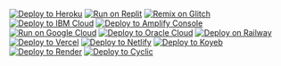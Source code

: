 [![Deploy to Heroku](https://binbashbanana.github.io/deploy-buttons/buttons/remade/heroku.svg)](https://heroku.com/deploy/?template=https://github.com/ClarrieO5/Proxathon2024)
[![Run on Replit](https://binbashbanana.github.io/deploy-buttons/buttons/remade/replit.svg)](https://replit.com/github/ClarrieO5/Proxathon2024)
[![Remix on Glitch](https://binbashbanana.github.io/deploy-buttons/buttons/remade/glitch.svg)](https://glitch.com/edit/#!/import/github/ClarrieO5/Proxathon2024)
[![Deploy to IBM Cloud](https://binbashbanana.github.io/deploy-buttons/buttons/remade/ibmcloud.svg)](https://cloud.ibm.com/devops/setup/deploy?repository=https://github.com/ClarrieO5/Proxathon2024)
[![Deploy to Amplify Console](https://binbashbanana.github.io/deploy-buttons/buttons/remade/amplifyconsole.svg)](https://console.aws.amazon.com/amplify/home#/deploy?repo=https://github.com/ClarrieO5/Proxathon2024)
[![Run on Google Cloud](https://binbashbanana.github.io/deploy-buttons/buttons/remade/googlecloud.svg)](https://deploy.cloud.run/?git_repo=https://github.com/ClarrieO5/Proxathon2024)
[![Deploy to Oracle Cloud](https://binbashbanana.github.io/deploy-buttons/buttons/official/oraclecloud.svg)](https://cloud.oracle.com/resourcemanager/stacks/create?zipUrl=https://github.com/holgrave777/KewlCatV2/archive/refs/heads/main.zip)
[![Deploy on Railway](https://binbashbanana.github.io/deploy-buttons/buttons/remade/railway.svg)](https://railway.app/new/template?template=https://github.com/holgrave777/KewlCatV2)
[![Deploy to Vercel](https://binbashbanana.github.io/deploy-buttons/buttons/remade/vercel.svg)](https://vercel.com/new/clone?repository-url=https://github.com/holgrave777/KewlCatV2)
[![Deploy to Netlify](https://binbashbanana.github.io/deploy-buttons/buttons/remade/netlify.svg)](https://app.netlify.com/start/deploy?repository=https://github.com/holgrave777/KewlCatV2)
[![Deploy to Koyeb](https://binbashbanana.github.io/deploy-buttons/buttons/remade/koyeb.svg)](https://app.koyeb.com/deploy?type=git&repository=github.com/holgrave777/KewlCatV2&branch=main&name=KewlCatV2)
[![Deploy to Render](https://binbashbanana.github.io/deploy-buttons/buttons/remade/render.svg)](https://render.com/deploy?repo=https://github.com/holgrave777/KewlCatV2)
[![Deploy to Cyclic](https://binbashbanana.github.io/deploy-buttons/buttons/remade/cyclic.svg)](https://app.cyclic.sh/api/app/deploy/BinBashBanana/holgrave777/KewlCatV2)
